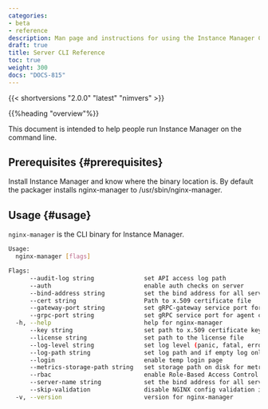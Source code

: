 ```yaml
---
categories:
- beta
- reference
description: Man page and instructions for using the Instance Manager CLI
draft: true
title: Server CLI Reference
toc: true
weight: 300
docs: "DOCS-815"
---
```


<!-- vale off --> 
<!-- remove the vale comment and this one before flipping draft status -->

{{< shortversions "2.0.0" "latest" "nimvers" >}}

{{%heading "overview"%}}

This document is intended to help people run Instance Manager on the command line.

## Prerequisites {#prerequisites}

Install Instance Manager and know where the binary location is.  By default the packager installs nginx-manager to /usr/sbin/nginx-manager.

## Usage {#usage}

`nginx-manager` is the CLI binary for Instance Manager.

```bash
Usage:
  nginx-manager [flags]

Flags:
      --audit-log string              set API access log path
      --auth                          enable auth checks on server
      --bind-address string           set the bind address for all service ports (default "localhost")
      --cert string                   Path to x.509 certificate file
      --gateway-port string           set gRPC-gateway service port for API and UI (default "11000")
      --grpc-port string              set gRPC service port for agent communication (default "10000")
  -h, --help                          help for nginx-manager
      --key string                    set path to x.509 certificate key file
      --license string                set path to the license file
      --log-level string              set log level (panic, fatal, error, info, debug, trace, info) (default "info")
      --log-path string               set log path and if empty log only to stdout/stderr (default "/var/log/nginx-manager/")
      --login                         enable temp login page
      --metrics-storage-path string   set storage path on disk for metrics (default "/tmp/metrics")
      --rbac                          enable Role-Based Access Control
      --server-name string            set the bind address for all service ports
      --skip-validation               disable NGINX config validation in editor
  -v, --version                       version for nginx-manager
```
